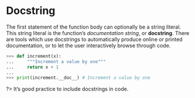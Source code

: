 # Docstring

The first statement of the function body can optionally be a string literal. This string literal is the function’s *documentation string*, or **docstring**. There are tools which use docstrings to automatically produce online or printed documentation, or to let the user interactively browse through code.

```python
>>> def increment(x):
...     """Increment a value by one"""
...     return x + 1
... 
>>> print(increment.__doc__) # Increment a value by one
```

?> It’s good practice to include docstrings in code.